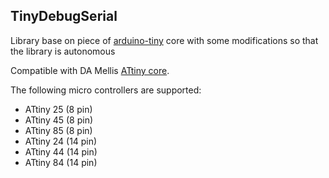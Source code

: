 TinyDebugSerial
---------------

Library base on piece of [arduino-tiny](https://code.google.com/p/arduino-tiny/) core with some modifications so that the library is autonomous

Compatible with DA Mellis [ATtiny core](https://github.com/damellis/attiny).

The following micro controllers are supported:

- ATtiny 25 (8 pin)
- ATtiny 45 (8 pin)
- ATtiny 85 (8 pin)
- ATtiny 24 (14 pin)
- ATtiny 44 (14 pin)
- ATtiny 84 (14 pin)